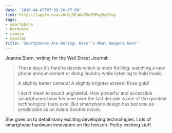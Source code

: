 ```yaml
---
date: '2016-04-07T07:39:20-07:00'
link: https://apple.news/AuDjSEaWvRDeX9Pwy5qRfug
tags:
- smartphone
- hardware
- camera
- modular
title: 'Smartphones Are Boring: Here''s What Happens Next'
---
```


Joanna Stern, writing for the Wall Street Journal:

>These days it’s hard to decide which is more thrilling: watching a new phone announcement or doing laundry while listening to hold music. 
>
>A slightly better camera! A slightly brighter screen! Rose gold! 
>
>I don’t mean to sound ungrateful. How powerful and accessible smartphones have become over the last decade is one of the greatest technological feats ever. But smartphone design has become as predictable as an Adam Sandler movie. 

She goes on to detail many exciting developing technologies. Lots of smartphone hardware innovation on the horizon. Pretty exciting stuff.
